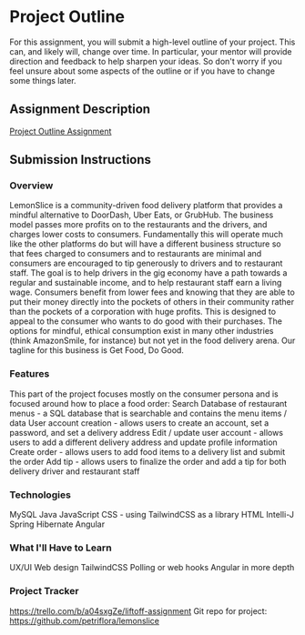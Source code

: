 # Project Outline
For this assignment, you will submit a high-level outline of your project. This can, and likely will, change over time. In particular, your mentor will provide direction and feedback to help sharpen your ideas. So don't worry if you feel unsure about some aspects of the outline or if you have to change some things later.

## Assignment Description
[Project Outline Assignment](https://education.launchcode.org/liftoff/modules/assignments/project-outline)

## Submission Instructions

### Overview
LemonSlice is a community-driven food delivery platform that provides a mindful alternative to
DoorDash, Uber Eats, or GrubHub. The business model passes more profits on to the restaurants and
the drivers, and charges lower costs to consumers. Fundamentally this will operate much like the
other platforms do but will have a different business structure so that fees charged to consumers
and to restaurants are minimal and consumers are encouraged to tip generously to drivers
and to restaurant staff. The goal is to help drivers in the gig economy have a path towards
a regular and sustainable income, and to help restaurant staff earn a living wage. Consumers
benefit from lower fees and knowing that they are able to put their money directly into the pockets
of others in their community rather than the pockets of a corporation with huge profits. This is 
designed to appeal to the consumer who wants to do good with their purchases. The options for 
mindful, ethical consumption exist in many other industries (think AmazonSmile, for instance) 
but not yet in the food delivery arena. Our tagline for this business is Get Food, Do Good.

### Features
This part of the project focuses mostly on the consumer persona and is focused around how to place a food order:
Search Database of restaurant menus - a SQL database that is searchable and contains the menu items / data
User account creation - allows users to create an account, set a password, and set a delivery address
Edit / update user account - allows users to add a different delivery address and update profile information
Create order - allows users to add food items to a delivery list and submit the order
Add tip - allows users to finalize the order and add a tip for both delivery driver and restaurant staff

### Technologies
MySQL
Java
JavaScript
CSS - using TailwindCSS as a library
HTML
Intelli-J
Spring
Hibernate
Angular

### What I'll Have to Learn

UX/UI
Web design
TailwindCSS
Polling or web hooks
Angular in more depth

### Project Tracker
https://trello.com/b/a04sxgZe/liftoff-assignment
Git repo for project: https://github.com/petriflora/lemonslice
